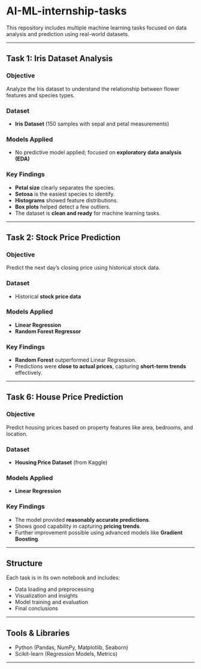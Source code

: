 # AI-ML-internship-tasks

This repository includes multiple machine learning tasks focused on data analysis and prediction using real-world datasets.

---

## Task 1: Iris Dataset Analysis

### **Objective**
Analyze the Iris dataset to understand the relationship between flower features and species types.

###  **Dataset**
- **Iris Dataset** (150 samples with sepal and petal measurements)

###  **Models Applied**
- No predictive model applied; focused on **exploratory data analysis (EDA)**

###  **Key Findings**
- **Petal size** clearly separates the species.
- **Setosa** is the easiest species to identify.
- **Histograms** showed feature distributions.
- **Box plots** helped detect a few outliers.
- The dataset is **clean and ready** for machine learning tasks.

---

##  Task 2: Stock Price Prediction

### **Objective**
Predict the next day’s closing price using historical stock data.

###  **Dataset**
- Historical **stock price data**

### **Models Applied**
- **Linear Regression**
- **Random Forest Regressor**

### **Key Findings**
- **Random Forest** outperformed Linear Regression.
- Predictions were **close to actual prices**, capturing **short-term trends** effectively.

---

##  Task 6: House Price Prediction

###  **Objective**
Predict housing prices based on property features like area, bedrooms, and location.

###  **Dataset**
- **Housing Price Dataset** (from Kaggle)

###  **Models Applied**
- **Linear Regression**

###  **Key Findings**
- The model provided **reasonably accurate predictions**.
- Shows good capability in capturing **pricing trends**.
- Further improvement possible using advanced models like **Gradient Boosting**.

---

##  Structure

Each task is in its own notebook and includes:
- Data loading and preprocessing
- Visualization and insights
- Model training and evaluation
- Final conclusions

---

## Tools & Libraries
- Python (Pandas, NumPy, Matplotlib, Seaborn)
- Scikit-learn (Regression Models, Metrics)

---
